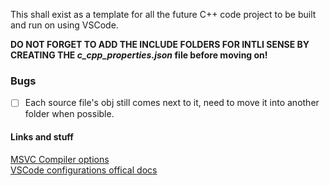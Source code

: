 This shall exist as a template
for all the future C++ code project to be built and run on using VSCode.
<!-- pagebreak -->
**DO NOT FORGET TO ADD THE INCLUDE FOLDERS FOR INTLI SENSE BY CREATING THE _c_cpp_properties.json_ file before moving on!**

### Bugs
- [ ] Each source file's obj still comes next to it, need to move it into another folder when possible.

#### Links and stuff

[MSVC Compiler options](https://docs.microsoft.com/en-us/cpp/build/reference/compiler-options?view=msvc-160)  
[VSCode configurations offical docs](https://code.visualstudio.com/docs/cpp/config-msvc)